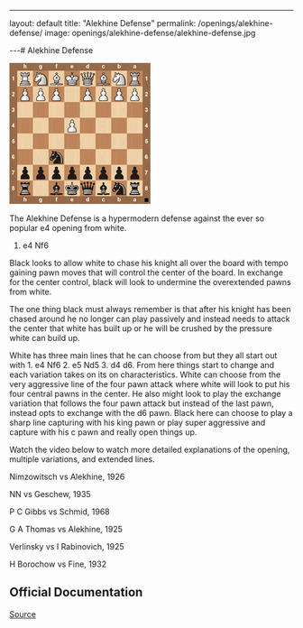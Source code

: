 ---
layout: default
title: "Alekhine Defense"
permalink: /openings/alekhine-defense/
image: openings/alekhine-defense/alekhine-defense.jpg

---# Alekhine Defense


![Alekhine Defense](openings/alekhine-defense/alekhine-defense.jpg)


The Alekhine Defense is a hypermodern defense against the ever so popular e4 opening from white.

1. e4 Nf6

Black looks to allow white to chase his knight all over the board with tempo gaining pawn moves that will control the center of the board. In exchange for the center control, black will look to undermine the overextended pawns from white.

The one thing black must always remember is that after his knight has been chased around he no longer can play passively and instead needs to attack the center that white has built up or he will be crushed by the pressure white can build up.

White has three main lines that he can choose from but they all start out with 1. e4 Nf6 2. e5 Nd5 3. d4 d6. From here things start to change and each variation takes on its on characteristics. White can choose from the very aggressive line of the four pawn attack where white will look to put his four central pawns in the center. He also might look to play the exchange variation that follows the four pawn attack but instead of the last pawn, instead opts to exchange with the d6 pawn. Black here can choose to play a sharp line capturing with his king pawn or play super aggressive and capture with his c pawn and really open things up.

Watch the video below to watch more detailed explanations of the opening, multiple variations, and extended lines.






Nimzowitsch vs Alekhine, 1926

NN vs Geschew, 1935

P C Gibbs vs Schmid, 1968

G A Thomas vs Alekhine, 1925

Verlinsky vs I Rabinovich, 1925

H Borochow vs Fine, 1932


## Official Documentation
[Source](https://www.thechesswebsite.com/alekhine-defense/)

